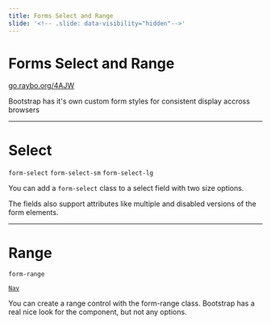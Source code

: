 ```yaml
---
title: Forms Select and Range
slide: '<!-- .slide: data-visibility="hidden"-->'
---
```


<!-- .slide: data-state="layout-title" class="bg-dark"-->

# Forms Select and Range

<div class="slide-link"><a href="https://go.raybo.org/4AJW"><i class="fab fa-slideshare"></i> go.raybo.org/4AJW</a></div>

> >

Bootstrap has it's own custom form styles for consistent display accross browsers

---

<!-- .slide: data-state="layout-code-list" -->

# Select

`form-select` `form-select-sm` `form-select-lg`

> >

You can add a `form-select` class to a select field with two size options.

The fields also support attributes like multiple and disabled versions of the form elements.

---

<!-- .slide: data-state="layout-code-list" -->

# Range

`form-range`

<a href="https://codepen.io/planetoftheweb/pen/poRQLXZ?editors=1000" target="_blank"><code class="code-royal">Nav</code></a>

> >

You can create a range control with the form-range class. Bootstrap has a real nice look for the component, but not any options.
